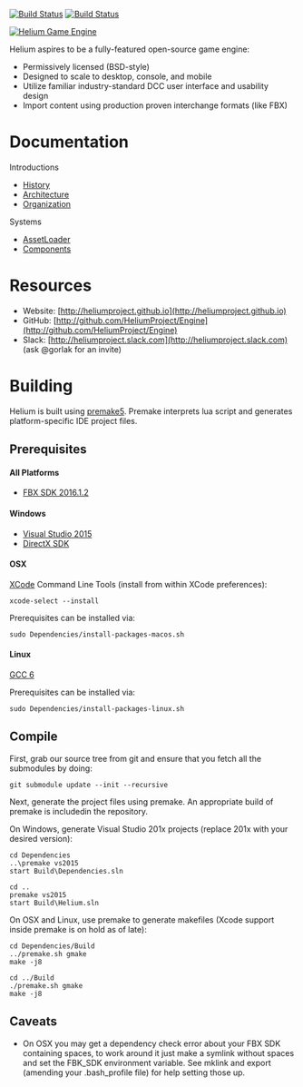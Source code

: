 [![Build Status](https://travis-ci.org/HeliumProject/Engine.svg?branch=master)](https://travis-ci.org/HeliumProject/Engine)
[![Build Status](https://ci.appveyor.com/api/projects/status/github/HeliumProject/Engine?branch=master&svg=true)](https://ci.appveyor.com/project/GeoffEvans/Engine)

<a href="http://heliumproject.github.io/">![Helium Game Engine](https://raw.github.com/HeliumProject/Engine/master/Documentation/Helium.png)</a>

Helium aspires to be a fully-featured open-source game engine:
* Permissively licensed (BSD-style)
* Designed to scale to desktop, console, and mobile
* Utilize familiar industry-standard DCC user interface and usability design
* Import content using production proven interchange formats (like FBX)

# Documentation #

Introductions
* [History](Documentation/Intro-History.md)
* [Architecture](Documentation/Intro-Architecture.md)
* [Organization](Documentation/Intro-Organization.md)

Systems
* [AssetLoader](Documentation/System-AssetLoader.md)
* [Components](Documentation/System-Components.md)

# Resources #

* Website: [http://heliumproject.github.io](http://heliumproject.github.io)
* GitHub: [http://github.com/HeliumProject/Engine](http://github.com/HeliumProject/Engine)
* Slack: [http://heliumproject.slack.com](http://heliumproject.slack.com) (ask @gorlak for an invite)

# Building #

Helium is built using [premake5](https://github.com/premake).  Premake interprets lua script and generates platform-specific IDE project files.

## Prerequisites ##

#### All Platforms ####
* [FBX SDK 2016.1.2](https://www.autodesk.com/developer-network/platform-technologies/fbx-sdk-2016-1-2)

#### Windows ####
* [Visual Studio 2015](http://www.visualstudio.com)
* [DirectX SDK](https://www.microsoft.com/en-us/download/details.aspx?id=6812)

#### OSX ####
[XCode](https://developer.apple.com/xcode) Command Line Tools (install from within XCode preferences):

    xcode-select --install

Prerequisites can be installed via:

    sudo Dependencies/install-packages-macos.sh

#### Linux ####
[GCC 6](https://gcc.gnu.org/gcc-6/changes.html)

Prerequisites can be installed via:

    sudo Dependencies/install-packages-linux.sh

## Compile ##

First, grab our source tree from git and ensure that you fetch all the submodules by doing:

    git submodule update --init --recursive

Next, generate the project files using premake.  An appropriate build of premake is includedin the repository.

On Windows, generate Visual Studio 201x projects (replace 201x with your desired version):

    cd Dependencies
    ..\premake vs2015
    start Build\Dependencies.sln
    
    cd ..
    premake vs2015
    start Build\Helium.sln

On OSX and Linux, use premake to generate makefiles (Xcode support inside premake is on hold as of late):

    cd Dependencies/Build
    ../premake.sh gmake
    make -j8
    
    cd ../Build
    ./premake.sh gmake
    make -j8

## Caveats ##

* On OSX you may get a dependency check error about your FBX SDK containing spaces, to work around it just make a symlink without spaces and set the FBK_SDK environment variable.  See mklink and export (amending your .bash_profile file) for help setting those up.

